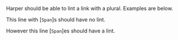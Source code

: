 Harper should be able to lint a link with a plural. Examples are below.

This line with [`Span`]s should have no lint.

However this line [`Span`]es should have a lint.